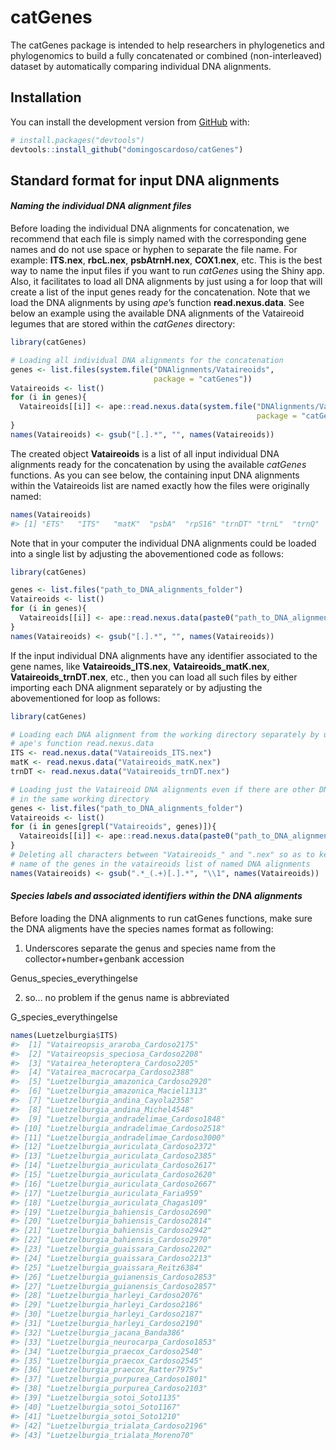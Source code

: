 
<!-- README.md is generated from README.Rmd. Please edit that file -->

# catGenes

<!-- badges: start -->

<!-- badges: end -->

The catGenes package is intended to help researchers in phylogenetics
and phylogenomics to build a fully concatenated or combined
(non-interleaved) dataset by automatically comparing individual DNA
alignments.

## Installation

You can install the development version from
[GitHub](https://github.com/) with:

``` r
# install.packages("devtools")
devtools::install_github("domingoscardoso/catGenes")
```

## Standard format for input DNA alignments

#### *Naming the individual DNA alignment files*

Before loading the individual DNA alignments for concatenation, we
recommend that each file is simply named with the corresponding gene
names and do not use space or hyphen to separate the file name. For
example: **ITS.nex**, **rbcL.nex**, **psbAtrnH.nex**, **COX1.nex**, etc.
This is the best way to name the input files if you want to run
*catGenes* using the Shiny app. Also, it facilitates to load all DNA
alignments by just using a for loop that will create a list of the input
genes ready for the concatenation. Note that we load the DNA alignments
by using *ape*’s function **read.nexus.data**. See below an example
using the available DNA alignments of the Vataireoid legumes that are
stored within the *catGenes* directory:

``` r
library(catGenes)

# Loading all individual DNA alignments for the concatenation
genes <- list.files(system.file("DNAlignments/Vataireoids", 
                                package = "catGenes"))
Vataireoids <- list()
for (i in genes){
  Vataireoids[[i]] <- ape::read.nexus.data(system.file("DNAlignments/Vataireoids", i, 
                                                       package = "catGenes"))
}
names(Vataireoids) <- gsub("[.].*", "", names(Vataireoids))
```

The created object **Vataireoids** is a list of all input individual DNA
alignments ready for the concatenation by using the available *catGenes*
functions. As you can see below, the containing input DNA alignments
within the Vataireoids list are named exactly how the files were
originally named:

``` r
names(Vataireoids)
#> [1] "ETS"   "ITS"   "matK"  "psbA"  "rpS16" "trnDT" "trnL"  "trnQ"
```

Note that in your computer the individual DNA alignments could be loaded
into a single list by adjusting the abovementioned code as follows:

``` r
library(catGenes)

genes <- list.files("path_to_DNA_alignments_folder")
Vataireoids <- list()
for (i in genes){
  Vataireoids[[i]] <- ape::read.nexus.data(paste0("path_to_DNA_alignments_folder/", i))
}
names(Vataireoids) <- gsub("[.].*", "", names(Vataireoids))
```

If the input individual DNA alignments have any identifier associated to
the gene names, like **Vataireoids\_ITS.nex**,
**Vataireoids\_matK.nex**, **Vataireoids\_trnDT.nex**, etc., then you
can load all such files by either importing each DNA alignment
separately or by adjusting the abovementioned for loop as follows:

``` r
library(catGenes)

# Loading each DNA alignment from the working directory separately by using the
# ape's function read.nexus.data
ITS <- read.nexus.data("Vataireoids_ITS.nex")
matK <- read.nexus.data("Vataireoids_matK.nex")
trnDT <- read.nexus.data("Vataireoids_trnDT.nex")

# Loading just the Vataireoid DNA alignments even if there are other DNA alignments 
# in the same working directory
genes <- list.files("path_to_DNA_alignments_folder")
Vataireoids <- list()
for (i in genes[grepl("Vataireoids", genes)]){
  Vataireoids[[i]] <- ape::read.nexus.data(paste0("path_to_DNA_alignments_folder/", i))
}
# Deleting all characters between "Vataireoids_" and ".nex" so as to keep just the
# name of the genes in the vataireoids list of named DNA alignments
names(Vataireoids) <- gsub(".*_(.+)[.].*", "\\1", names(Vataireoids))
```

#### *Species labels and associated identifiers within the DNA alignments*

Before loading the DNA alignments to run catGenes functions, make sure
the DNA aligments have the species names format as following:

1)  Underscores separate the genus and species name from the
    collector+number+genbank accession

Genus\_species\_everythingelse

2)  so… no problem if the genus name is abbreviated

G\_species\_everythingelse

``` r
names(Luetzelburgia$ITS)
#>  [1] "Vataireopsis_araroba_Cardoso2175"      
#>  [2] "Vataireopsis_speciosa_Cardoso2208"     
#>  [3] "Vatairea_heteroptera_Cardoso2205"      
#>  [4] "Vatairea_macrocarpa_Cardoso2388"       
#>  [5] "Luetzelburgia_amazonica_Cardoso2920"   
#>  [6] "Luetzelburgia_amazonica_Maciel1313"    
#>  [7] "Luetzelburgia_andina_Cayola2358"       
#>  [8] "Luetzelburgia_andina_Michel4548"       
#>  [9] "Luetzelburgia_andradelimae_Cardoso1848"
#> [10] "Luetzelburgia_andradelimae_Cardoso2518"
#> [11] "Luetzelburgia_andradelimae_Cardoso3000"
#> [12] "Luetzelburgia_auriculata_Cardoso2372"  
#> [13] "Luetzelburgia_auriculata_Cardoso2385"  
#> [14] "Luetzelburgia_auriculata_Cardoso2617"  
#> [15] "Luetzelburgia_auriculata_Cardoso2620"  
#> [16] "Luetzelburgia_auriculata_Cardoso2667"  
#> [17] "Luetzelburgia_auriculata_Faria959"     
#> [18] "Luetzelburgia_auriculata_Chagas109"    
#> [19] "Luetzelburgia_bahiensis_Cardoso2690"   
#> [20] "Luetzelburgia_bahiensis_Cardoso2814"   
#> [21] "Luetzelburgia_bahiensis_Cardoso2942"   
#> [22] "Luetzelburgia_bahiensis_Cardoso2970"   
#> [23] "Luetzelburgia_guaissara_Cardoso2202"   
#> [24] "Luetzelburgia_guaissara_Cardoso2213"   
#> [25] "Luetzelburgia_guaissara_Reitz6384"     
#> [26] "Luetzelburgia_guianensis_Cardoso2853"  
#> [27] "Luetzelburgia_guianensis_Cardoso2857"  
#> [28] "Luetzelburgia_harleyi_Cardoso2076"     
#> [29] "Luetzelburgia_harleyi_Cardoso2186"     
#> [30] "Luetzelburgia_harleyi_Cardoso2187"     
#> [31] "Luetzelburgia_harleyi_Cardoso2190"     
#> [32] "Luetzelburgia_jacana_Banda386"         
#> [33] "Luetzelburgia_neurocarpa_Cardoso1853"  
#> [34] "Luetzelburgia_praecox_Cardoso2540"     
#> [35] "Luetzelburgia_praecox_Cardoso2545"     
#> [36] "Luetzelburgia_praecox_Ratter7975v"     
#> [37] "Luetzelburgia_purpurea_Cardoso1801"    
#> [38] "Luetzelburgia_purpurea_Cardoso2103"    
#> [39] "Luetzelburgia_sotoi_Soto1135"          
#> [40] "Luetzelburgia_sotoi_Soto1167"          
#> [41] "Luetzelburgia_sotoi_Soto1210"          
#> [42] "Luetzelburgia_trialata_Cardoso2196"    
#> [43] "Luetzelburgia_trialata_Moreno70"
```
